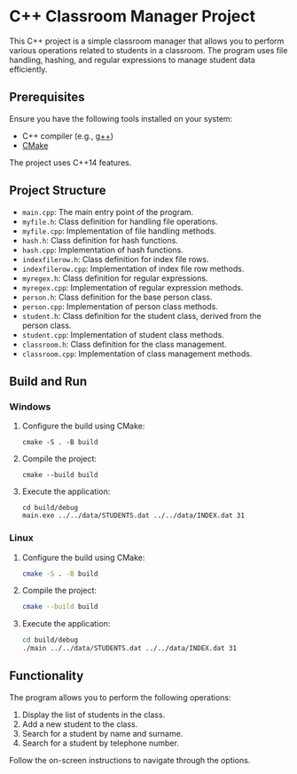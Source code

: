 # C++ Classroom Manager Project

This C++ project is a simple classroom manager that allows you to perform various operations related to students in a classroom. The program uses file handling, hashing, and regular expressions to manage student data efficiently.

## Prerequisites

Ensure you have the following tools installed on your system:

- C++ compiler (e.g., [g++](https://gcc.gnu.org/))
- [CMake](https://cmake.org/)

The project uses C++14 features.

## Project Structure

- `main.cpp`: The main entry point of the program.
- `myfile.h`: Class definition for handling file operations.
- `myfile.cpp`: Implementation of file handling methods.
- `hash.h`: Class definition for hash functions.
- `hash.cpp`: Implementation of hash functions.
- `indexfilerow.h`: Class definition for index file rows.
- `indexfilerow.cpp`: Implementation of index file row methods.
- `myregex.h`: Class definition for regular expressions.
- `myregex.cpp`: Implementation of regular expression methods.
- `person.h`: Class definition for the base person class.
- `person.cpp`: Implementation of person class methods.
- `student.h`: Class definition for the student class, derived from the person class.
- `student.cpp`: Implementation of student class methods.
- `classroom.h`: Class definition for the class management.
- `classroom.cpp`: Implementation of class management methods.

## Build and Run

### Windows

1. Configure the build using CMake:

    ```
    cmake -S . -B build
    ```

2. Compile the project:

    ```
    cmake --build build
    ```

3. Execute the application:

    ```
    cd build/debug
    main.exe ../../data/STUDENTS.dat ../../data/INDEX.dat 31
    ```

### Linux

1. Configure the build using CMake:

    ```bash
    cmake -S . -B build
    ```

2. Compile the project:

    ```bash
    cmake --build build
    ```

3. Execute the application:

    ```bash
    cd build/debug
    ./main ../../data/STUDENTS.dat ../../data/INDEX.dat 31
    ```

## Functionality

The program allows you to perform the following operations:

1. Display the list of students in the class.
2. Add a new student to the class.
3. Search for a student by name and surname.
4. Search for a student by telephone number.

Follow the on-screen instructions to navigate through the options.
